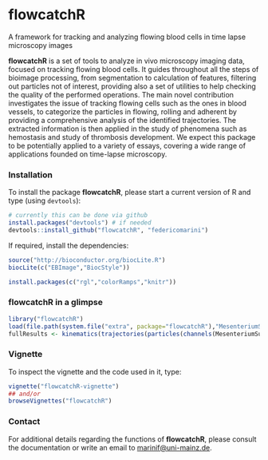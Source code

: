 flowcatchR
==========

A framework for tracking and analyzing flowing blood cells in time lapse microscopy images

**flowcatchR** is a set of tools to analyze in vivo microscopy imaging data, focused on tracking flowing blood cells.
It guides throughout all the steps of bioimage processing, from segmentation to calculation of features, filtering 
out particles not of interest, providing also a set of utilities to help checking the quality of the performed 
operations. The main novel contribution investigates the issue of tracking flowing cells such as the ones in blood
vessels, to categorize the particles in flowing, rolling and adherent by providing a comprehensive analysis of the
identified trajectories. The extracted information is then applied in the study of phenomena such as hemostasis and
study of thrombosis development. We expect this package to be potentially applied to a variety of essays, 
covering a wide range of applications founded on time-lapse microscopy.


### Installation
To install the package **flowcatchR**, please start a current version of R and type (using `devtools`):

```r 
# currently this can be done via github
install.packages("devtools") # if needed
devtools::install_github("flowcatchR", "federicomarini")
```

If required, install the dependencies:

```r
source("http://bioconductor.org/biocLite.R")
biocLite(c("EBImage","BiocStyle"))

install.packages(c("rgl","colorRamps","knitr"))
```

### flowcatchR in a glimpse

```r
library("flowcatchR")
load(file.path(system.file("extra", package="flowcatchR"),"MesenteriumSubset.RData"))
fullResults <- kinematics(trajectories(particles(channels(MesenteriumSubset)$red)))
```



### Vignette

To inspect the vignette and the code used in it, type:

```r
vignette("flowcatchR-vignette")
## and/or
browseVignettes("flowcatchR")
```

### Contact
For additional details regarding the functions of **flowcatchR**, please consult the documentation or write an email to marinif@uni-mainz.de. 


